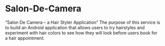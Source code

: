 # Salon-De-Camera
“Salon De Camera – a Hair Styler Application”
The purpose of this service is to build an Android application that allows users to try hairstyles and experiment with hair colors to see how they will look before users book for a hair appointment.
